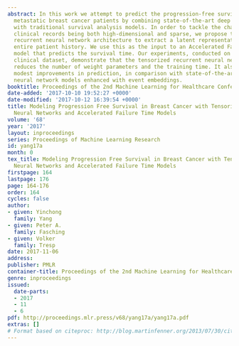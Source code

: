 ```yaml
---
abstract: In this work we attempt to predict the progression-free survival time of
  metastatic breast cancer patients by combining state-of-the-art deep learning approaches
  with traditional survival analysis models. In order to tackle the challenge of sequential
  clinical records being both high-dimensional and sparse, we propose to apply a tensorized
  recurrent neural network architecture to extract a latent representation from the
  entire patient history. We use this as the input to an Accelerated Failure Time
  model that predicts the survival time. Our experiments, conducted on a large real-world
  clinical dataset, demonstrate that the tensorized recurrent neural network largely
  reduces the number of weight parameters and the training time. It also achieves
  modest improvements in prediction, in comparison with state-of-the-art recurrent
  neural network models enhanced with event embeddings.
booktitle: Proceedings of the 2nd Machine Learning for Healthcare Conference
date-added: '2017-10-10 19:52:27 +0000'
date-modified: '2017-10-12 16:39:54 +0000'
title: Modeling Progression Free Survival in Breast Cancer with Tensorized Recurrent
  Neural Networks and Accelerated Failure Time Models
volume: '68'
year: '2017'
layout: inproceedings
series: Proceedings of Machine Learning Research
id: yang17a
month: 0
tex_title: Modeling Progression Free Survival in Breast Cancer with Tensorized Recurrent
  Neural Networks and Accelerated Failure Time Models
firstpage: 164
lastpage: 176
page: 164-176
order: 164
cycles: false
author:
- given: Yinchong
  family: Yang
- given: Peter A.
  family: Fasching
- given: Volker
  family: Tresp
date: 2017-11-06
address: 
publisher: PMLR
container-title: Proceedings of the 2nd Machine Learning for Healthcare Conference
genre: inproceedings
issued:
  date-parts:
  - 2017
  - 11
  - 6
pdf: http://proceedings.mlr.press/v68/yang17a/yang17a.pdf
extras: []
# Format based on citeproc: http://blog.martinfenner.org/2013/07/30/citeproc-yaml-for-bibliographies/
---
```

